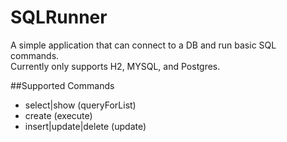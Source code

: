 # SQLRunner
A simple application that can connect to a DB and run basic SQL commands.  
Currently only supports H2, MYSQL, and Postgres.

##Supported Commands
- select|show (queryForList)
- create (execute)
- insert|update|delete (update)
